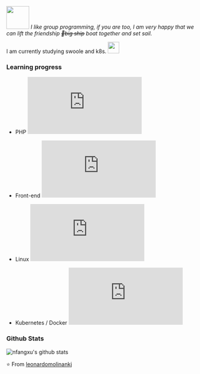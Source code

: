 
<img src="https://media.giphy.com/media/LnQjpWaON8nhr21vNW/giphy.gif" width="60"> <em>I like group programming, if you are too, I am very happy that we can lift the friendship <del>🚢big ship</del> boat together and set sail.</em>

I am currently studying swoole and k8s. <img src="https://media.giphy.com/media/WUlplcMpOCEmTGBtBW/giphy.gif" width="30">

### Learning progress

- PHP ![PHP learning progress](http://www.yarntomato.com/percentbarmaker/button.php?barPosition=51&leftFill=%2300FFFF "PHP learning progress")

- Front-end ![Front-end learning progress](http://www.yarntomato.com/percentbarmaker/button.php?barPosition=11&leftFill=%2300FFFF "Front-end learning progress")

- Linux ![Linux learning progress](http://www.yarntomato.com/percentbarmaker/button.php?barPosition=10&leftFill=%2300FFFF "Linux learning progress")

- Kubernetes / Docker ![kubernetes learning progress](http://www.yarntomato.com/percentbarmaker/button.php?barPosition=5&leftFill=%2300FFFF "kubernetes learning progress")

### Github Stats

![nfangxu's github stats](https://github-readme-stats.vercel.app/api?username=nfangxu&show_icons=true&line_height=30)

⭐️ From [leonardomolinankj](https://github.com/leonardomolinankj)
